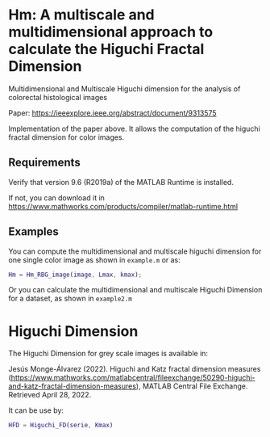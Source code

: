 # Hm: A multiscale and multidimensional approach to calculate the Higuchi Fractal Dimension
Multidimensional and Multiscale Higuchi dimension for the analysis of colorectal histological images

Paper: https://ieeexplore.ieee.org/abstract/document/9313575

Implementation of the paper above. It allows the computation of the higuchi fractal dimension for color images.

## Requirements
Verify that version 9.6 (R2019a) of the MATLAB Runtime is installed.   

If not, you can download it in https://www.mathworks.com/products/compiler/matlab-runtime.html


## Examples

You can compute the multidimensional and multiscale higuchi dimension for one single color image as shown in ```example.m``` or as:

``` matlab
Hm = Hm_RBG_image(image, Lmax, kmax); 
```

Or you can calculate the multidimensional and multiscale Higuchi Dimension for a dataset, as shown in ```example2.m```

# Higuchi Dimension
The Higuchi Dimension for grey scale images is available in:

Jesús Monge-Álvarez (2022). Higuchi and Katz fractal dimension measures (https://www.mathworks.com/matlabcentral/fileexchange/50290-higuchi-and-katz-fractal-dimension-measures), MATLAB Central File Exchange. Retrieved April 28, 2022.

It can be use by:

```matlab
HFD = Higuchi_FD(serie, Kmax) 
```
